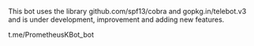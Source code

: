 This bot uses the library github.com/spf13/cobra and gopkg.in/telebot.v3 and is under development, improvement and adding new features.

t.me/PrometheusKBot_bot
